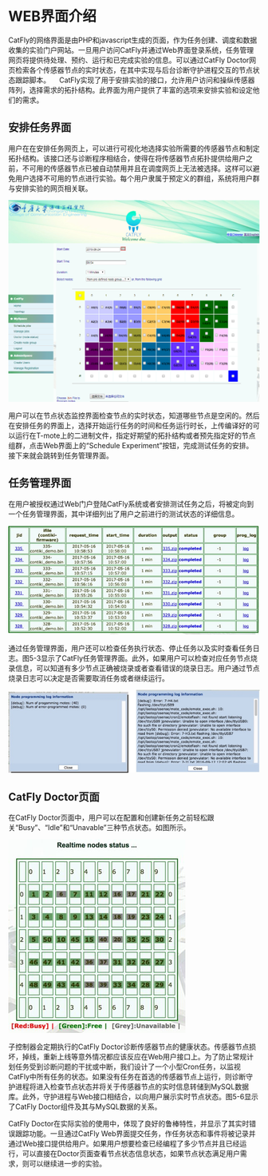 # WEB界面介绍

CatFly的网络界面是由PHP和javascript生成的页面，作为任务创建、调度和数据收集的实验门户网站。一旦用户访问CatFly并通过Web界面登录系统，任务管理网页将提供待处理、预约、运行和已完成实验的信息。可以通过CatFly Doctor网页检索各个传感器节点的实时状态，在其中实现与后台诊断守护进程交互的节点状态跟踪脚本。
  CatFly实现了用于安排实验的接口，允许用户访问和操纵传感器阵列，选择需求的拓扑结构。此界面为用户提供了丰富的选项来安排实验和设定他们的需求。

## 安排任务界面

用户在在安排任务网页上，可以进行可视化地选择实验所需要的传感器节点和制定拓扑结构。该接口还与诊断程序相结合，使得在将传感器节点拓扑提供给用户之前，不可用的传感器节点已被自动禁用并且在调度网页上无法被选择。这样可以避免用户选择不可用的节点进行实验。每个用户隶属于预定义的群组，系统将用户群与安排实验的网页相关联。


 ![安排任务界面](..\附件\image20.png)


用户可以在节点状态监控界面检查节点的实时状态，知道哪些节点是空闲的。然后在安排任务的界面上，选择开始运行任务的时间和任务运行时长，上传编译好的可以运行在T-mote上的二进制文件，指定好期望的拓扑结构或者预先指定好的节点组群，点击Web界面上的“Schedule Experiment”按钮，完成测试任务的安排。接下来就会跳转到任务管理界面。

## 任务管理界面

在用户被授权通过Web门户登陆CatFly系统或者安排测试任务之后，将被定向到一个任务管理界面，其中详细列出了用户之前进行的测试状态的详细信息。

 

![任务管理界面](..\附件\image21.jpg)


通过任务管理界面，用户还可以检查任务执行状态、停止任务以及实时查看任务日志。图5-3显示了CatFly任务管理界面。此外，如果用户可以检查对应任务节点烧录信息，可以知道有多少节点正确被烧录或者查看错误的烧录日志。用户通过节点烧录日志可以决定是否需要取消任务或者继续运行。

![image22](..\附件\image22.jpg)


## CatFly Doctor页面

在CatFly Doctor页面中，用户可以在配置和创建新任务之前轻松跟关“Busy”、“Idle”和“Unavable”三种节点状态。如图所示。

 ![节点状态监控](..\附件\image23.jpg)

子控制器会定期执行的CatFly Doctor诊断传感器节点的健康状态。传感器节点损坏，掉线，重新上线等意外情况都应该反应在Web用户接口上。为了防止常规计划任务受到诊断问题的干扰或中断，我们设计了一个小型Cron任务，以监视CatFly中所有任务的状态。如果没有任务在首选的传感器节点上运行，则诊断守护进程将进入检查节点状态并将关于传感器节点的实时信息转储到MySQL数据库。此外，守护进程与Web接口相结合，以向用户展示实时节点状态。图5-6显示了CatFly Doctor组件及其与MySQL数据的关系。

CatFly Doctor在实际实验的使用中，体现了良好的鲁棒特性，并显示了其实时错误跟踪功能。一旦通过CatFly Web界面提交任务，作任务状态和事件将被记录并通过Web接口提供给用户。如果用户想要检查已经编程了多少节点并且已经运行，可以直接在Doctor页面查看节点状态信息状态，如果节点状态满足用户需求，则可以继续进一步的实验。